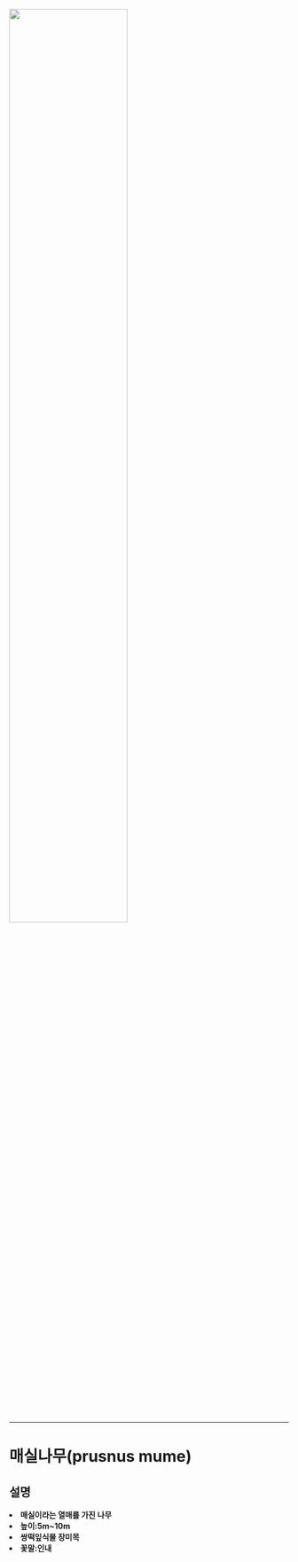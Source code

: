 <!doctype html>
<html>
 <head> 
  <title>SH-10</title> 
  <meta charset="utf-8"> 
 </head> 
 <body> 
  <p style="margin-top:10px;"></p> 
  <img src="1.jpg" width="65%"> 
  <hr></hr>
  <p style="margin-top:30"></p> 
  <h1><strong>매실나무(prusnus mume)</strong></h1> 
  <strong> 
   <newline></newline> <h2>설명</h2> <li>매실이라는 열매를 가진 나무</li> <li>높이:5m~10m</li> <li>쌍떡잎식물 장미목</li> <li>꽃말:인내</li> </strong> 
 </body>
</html>
